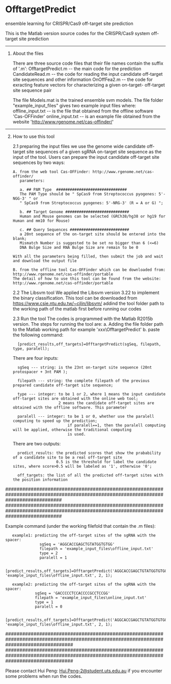# OfftargetPredict
ensemble learning for CRISPR/Cas9 off-target site prediction 

This is the Matlab version source codes for the CRISPR/Cas9 system off-target site prediction

*********************************************************************************************
1. About the files

   There are three source code files that their file names contain the suffix of '.m':
      OfftargetPredict.m -- the main code for the prediction
      CandidateRead.m -- the code for reading the input candidate off-target site sequences
                         and other information
      OnOffFea2.m -- the code for exracting feature vectors for characterizing a given on-target-
                     off-target site sequence pair
   
   The file Models.mat is the trained ensemble svm models.
   The file folder "example_input_files" gives two example input files where:
      offline_input.txt -- is the file that obtained from the offline software 'Cas-OFFinder'
      online_input.txt -- is an example file obtained from the website 'http://www.rgenome.net/cas-offinder/'

**********************************************************************************************
2. How to use this tool
   
    2.1 preparing the input files
       we use the genome wide candidate off-target site sequences of a given sgRNA on-target site sequence as
       the input of the tool. Users can prepare the input candidate off-target site sequences by two ways:
       
       A. from the web tool Cas-OFFinder: http://www.rgenome.net/cas-offinder/
          parameters: 

          a. ## PAM Type  ###############################
          The PAM Type should be " SpCas9 from Streptococcus pyogenes: 5'-NGG-3' " or 
          " SpCas9 from Streptococcus pyogenes: 5'-NRG-3' (R = A or G) ";
          
          b. ## Target Genome ############################
          Human and Mouse genomes can be selected (GRCh38/hg38 or hg19 for Human and mm10 for Mouse)
          
          c. ## Query Sequences ##########################
          a 20nt sequence of the on-target site should be entered into the blank;
          Mismatch Number is suggested to be set no bigger than 6 (<=6)
          DNA Bulge Size and RNA Bulge Size are remain to be 0
       
       With all the parameters being filled, then submit the job and wait and download the output file

       B. from the offline tool Cas-OFFinder which can be downloaded from: http://www.rgenome.net/cas-offinder/portable
       The detail of how to use this tool can be found from the website:  http://www.rgenome.net/cas-offinder/portable

   2.2 The Libsvm tool
       We applied the Libsvm version 3.22 to implement the binary classification.
       This tool can be downloaded from https://www.csie.ntu.edu.tw/~cjlin/libsvm/
       addind the tool folder path to the working path of the matlab first before running our codes

   2.3 Run the tool
      The codes is programmed with the Matlab R2015b version. The steps for running the tool are:
      a. Adding the file folder path to the Matlab working path for example 'xxx\OfftargetPredict\'
      b. paste the following command:
         
         [predict_results,off_targets]=OfftargetPredict(sgSeq, filepath, type, paralell);

      There are four inputs:
      
         sgSeq --- string: is the 23nt on-target site sequence (20nt protospacer + 3nt PAM );
         
         filepath --- string: the complete filepath of the previous prepared candidate off-target site sequence;
         
         type --- integer: to be 1 or 2, where 1 means the input candidate off-target sites are obtained with the online web tool;
                           2 means the candidate off-target sites are obtained with the offline software. This parameter
         
         paralell --- integer: to be 1 or 0, whether use the paralell computing to speed up the prediction;
                               if paralell==1, then the paralell computing will be applied, otherwise the traditional computing
                               is used.

      There are two outputs:
      
         predict_results: the predicted scores that show the prabability of a candidate site to be a real off-target site
                          0.5 is the threshold for label the candidate sites, where score>0.5 will be labeled as '1', otherwise '0';
                          
         off_targets: the list of all the predicted off-target sites with the position information

####################################################################################################################################
####################################################################################################################################

Example command (under the working filefold that contain the .m files):
    
       example1: predicting the off-target sites of the sgRNA with the spacer: 
                   sgSeq = 'AGGCACCGAGCTGTATGGTGTGG'
                   filepath = 'example_input_files\offline_input.txt'
                   type = 2
                   paralell = 1
                   
                   [predict_results,off_targets]=OfftargetPredict('AGGCACCGAGCTGTATGGTGTGG', 'example_input_files\offline_input.txt', 2, 1);

       example2: predicting the off-target sites of the sgRNA with the spacer:
                 sgSeq = 'GACCCCCTCCACCCCGCCTCCGG'
                 filepath = 'example_input_files\online_input.txt'
                 type = 1
                 paralell = 0
                   
                 [predict_results,off_targets]=OfftargetPredict('AGGCACCGAGCTGTATGGTGTGG', 'example_input_files\offline_input.txt', 2, 1);


########################################################################################################################################
########################################################################################################################################

Please contact Hui Peng: Hui.Peng-2@student.uts.edu.au if you encounter some problems when run the codes.

       
